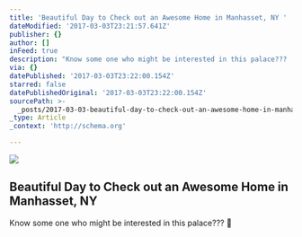 ```yaml
---
title: 'Beautiful Day to Check out an Awesome Home in Manhasset, NY '
dateModified: '2017-03-03T23:21:57.641Z'
publisher: {}
author: []
inFeed: true
description: "Know some one who might be interested in this palace???  \uD83D\uDE0A"
via: {}
datePublished: '2017-03-03T23:22:00.154Z'
starred: false
datePublishedOriginal: '2017-03-03T23:22:00.154Z'
sourcePath: >-
  _posts/2017-03-03-beautiful-day-to-check-out-an-awesome-home-in-manhasset-ny.md
_type: Article
_context: 'http://schema.org'

---
```

<article style=""><img src="https://the-grid-user-content.s3-us-west-2.amazonaws.com/2c19e772-9ecb-4a27-a02a-ad189326e901.jpg" /><h1>Beautiful Day to Check out an Awesome Home in Manhasset, NY </h1><p>Know some one who might be interested in this palace???  </p></article>